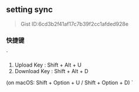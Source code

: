 ## setting sync
> Gist ID:6cd3b2f41af17c7b39f2cc1afded928e

### 快捷键
`
  1. Upload Key : Shift + Alt + U
  2. Download Key : Shift + Alt + D

  (on macOS: Shift + Option + U / Shift + Option + D)
`
